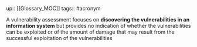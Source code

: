up:: [[Glossary_MOC]]
tags:: #acronym 

A vulnerability assessment focuses on **discovering the vulnerabilities in an information system** but provides no indication of whether the vulnerabilities can be exploited or of the amount of damage that may result from the successful exploitation of the vulnerabilities